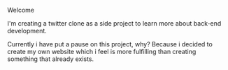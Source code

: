 Welcome

I'm creating a twitter clone as a side project to learn more about back-end development.

Currently i have put a pause on this project, why? Because i decided to create my own website which i feel is more fulfilling than creating something that already exists.
